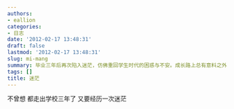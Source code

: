 ```yaml
---
authors:
- eallion
categories:
- 日志
date: '2012-02-17 13:48:31'
draft: false
lastmod: '2012-02-17 13:48:31'
slug: mi-mang
summary: 毕业三年后再次陷入迷茫，仿佛重回学生时代的困惑与不安。成长路上总有意料之外的挑战，但每一次迷茫都是自我重塑的契机！
tags: []
title: 迷茫
---
```

不曾想
都走出学校三年了
又要经历一次迷茫